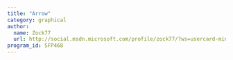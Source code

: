 ```yaml
---
title: "Arrow"
category: graphical
author:
  name: Zock77
  url: http://social.msdn.microsoft.com/profile/zock77/?ws=usercard-mini
program_id: SFP468
---
```

